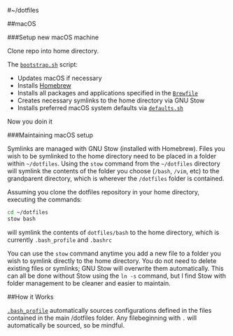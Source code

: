 #~/dotfiles

##macOS

###Setup new macOS machine

Clone repo into home directory.

The [`bootstrap.sh`](https://bitbucket.org/rootbeersoup/dotfiles/src/master/bootstrap.sh) script:

* Updates macOS if necessary
* Installs [Homebrew](https://brew.sh)
* Installs all packages and applications specified in the [`Brewfile`](https://bitbucket.org/rootbeersoup/dotfiles/src/master/Brewfile)
* Creates necessary symlinks to the home directory via GNU Stow
* Installs preferred macOS system defaults via [`defaults.sh`](https://bitbucket.org/rootbeersoup/dotfiles/src/master/defaults.sh)


Now you doin it

###Maintaining macOS setup

Symlinks are managed with GNU Stow (installed with Homebrew). Files you wish to be symlinked to the home directory need to be placed in a folder within `~/dotfiles`. Using the `stow` command from the `~/dotfiles` directory will symlink the contents of the folder you choose (`/bash`, `/vim`, etc) to the grandparent directory, which is wherever the `/dotfiles` folder is contained.

Assuming you clone the dotfiles repository in your home directory, executing the commands:
```bash
cd ~/dotfiles
stow bash
```
will symlink the contents of `dotfiles/bash` to the home directory, which is currently `.bash_profile` and `.bashrc`

You can use the `stow` command anytime you add a new file to a folder you wish to symlink directly to the home directory. You do not need to delete existing files or symlinks; GNU Stow will overwrite them automatically. This can all be done without Stow using the `ln -s` command, but I find Stow with folder management to be cleaner and easier to maintain.


##How it Works

[`.bash_profile`](https://bitbucket.org/rootbeersoup/dotfiles/src/master/bash/.bash_profile) automatically sources configurations defined in the files contained in the main /dotfiles folder. Any filebeginning with `.` will automatically be sourced, so be mindful.
